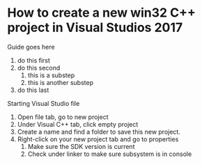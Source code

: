 # How to create a new win32 C++ project in Visual Studios 2017
Guide goes here
1. do this first
2. do this second
	1. this is a substep
	2. this is another substep
3. do this last

Starting Visual Studio file
1. Open file tab, go to new project
2. Under Visual C++ tab, click empty project
3. Create a name and find a folder to save this new project.
4. Right-click on your new project tab and go to properties
	1. Make sure the SDK version is current
	2. Check under linker to make sure subsystem is in console
